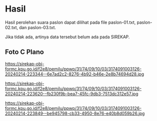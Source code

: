 # Hasil

Hasil perolehan suara paslon dapat dilihat pada file paslon-01.txt, paslon-02.txt, dan paslon-03.txt.

Jika tidak ada, artinya data tersebut belum ada pada SIREKAP.

## Foto C Plano

https://sirekap-obj-formc.kpu.go.id/f2e8/pemilu/ppwp/31/74/09/10/03/3174091003126-20240214-223344--6e7ad2c2-8276-4b92-b46e-2e8b74694d28.jpg

https://sirekap-obj-formc.kpu.go.id/f2e8/pemilu/ppwp/31/74/09/10/03/3174091003126-20240214-223620--fb230f9b-bea7-45fc-9db3-7513dc312e57.jpg

https://sirekap-obj-formc.kpu.go.id/f2e8/pemilu/ppwp/31/74/09/10/03/3174091003126-20240214-223849--be945798-cb33-4950-8e76-e40b8d059b26.jpg
